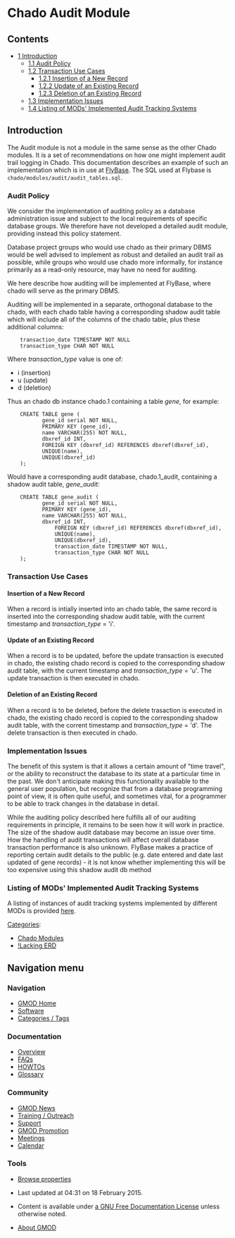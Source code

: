 



<span id="top"></span>




# <span dir="auto">Chado Audit Module</span>










## Contents



- [<span class="tocnumber">1</span>
  <span class="toctext">Introduction</span>](#Introduction)
  - [<span class="tocnumber">1.1</span> <span class="toctext">Audit
    Policy</span>](#Audit_Policy)
  - [<span class="tocnumber">1.2</span>
    <span class="toctext">Transaction Use
    Cases</span>](#Transaction_Use_Cases)
    - [<span class="tocnumber">1.2.1</span>
      <span class="toctext">Insertion of a New
      Record</span>](#Insertion_of_a_New_Record)
    - [<span class="tocnumber">1.2.2</span> <span class="toctext">Update
      of an Existing Record</span>](#Update_of_an_Existing_Record)
    - [<span class="tocnumber">1.2.3</span>
      <span class="toctext">Deletion of an Existing
      Record</span>](#Deletion_of_an_Existing_Record)
  - [<span class="tocnumber">1.3</span>
    <span class="toctext">Implementation
    Issues</span>](#Implementation_Issues)
  - [<span class="tocnumber">1.4</span> <span class="toctext">Listing of
    MODs' Implemented Audit Tracking
    Systems</span>](#Listing_of_MODs.27_Implemented_Audit_Tracking_Systems)



## <span id="Introduction" class="mw-headline">Introduction</span>

The Audit module is not a module in the same sense as the other Chado
modules. It is a set of recommendations on how one might implement audit
trail logging in Chado. This documentation describes an example of such
an implementation which is in use at
<a href="http://flybase.org" class="external text"
rel="nofollow">FlyBase</a>. The SQL used at Flybase is
`chado/modules/audit/audit_tables.sql`.

  

### <span id="Audit_Policy" class="mw-headline">Audit Policy</span>

We consider the implementation of auditing policy as a database
administration issue and subject to the local requirements of specific
database groups. We therefore have not developed a detailed audit
module, providing instead this policy statement.

Database project groups who would use chado as their primary DBMS would
be well advised to implement as robust and detailed an audit trail as
possible, while groups who would use chado more informally, for instance
primarily as a read-only resource, may have no need for auditing.

We here describe how auditing will be implemented at FlyBase, where
chado will serve as the primary DBMS.

Auditing will be implemented in a separate, orthogonal database to the
chado, with each chado table having a corresponding shadow audit table
which will include all of the columns of the chado table, plus these
additional columns:


``` de1
    transaction_date TIMESTAMP NOT NULL
    transaction_type CHAR NOT NULL
```


Where *transaction_type* value is one of:

- i (insertion)
- u (update)
- d (deletion)

  
Thus an chado db instance chado.1 containing a table *gene*, for
example:


``` de1
    CREATE TABLE gene (
           gene_id serial NOT NULL,
           PRIMARY KEY (gene_id),
           name VARCHAR(255) NOT NULL,
           dbxref_id INT,
           FOREIGN KEY (dbxref_id) REFERENCES dbxref(dbxref_id),
           UNIQUE(name),
           UNIQUE(dbxref_id)
    );
```


Would have a corresponding audit database, chado.1_audit, containing a
shadow audit table, *gene_audit*:


``` de1
    CREATE TABLE gene_audit (
           gene_id serial NOT NULL,
           PRIMARY KEY (gene_id),
           name VARCHAR(255) NOT NULL,
           dbxref_id INT,
               FOREIGN KEY (dbxref_id) REFERENCES dbxref(dbxref_id),
               UNIQUE(name),
               UNIQUE(dbxref_id),
               transaction_date TIMESTAMP NOT NULL,
               transaction_type CHAR NOT NULL
    );
```


  

### <span id="Transaction_Use_Cases" class="mw-headline">Transaction Use Cases</span>

#### <span id="Insertion_of_a_New_Record" class="mw-headline">Insertion of a New Record</span>

When a record is intially inserted into an chado table, the same record
is inserted into the corresponding shadow audit table, with the current
timestamp and *transaction_type* = 'i'.

#### <span id="Update_of_an_Existing_Record" class="mw-headline">Update of an Existing Record</span>

When a record is to be updated, before the update transaction is
executed in chado, the existing chado record is copied to the
corresponding shadow audit table, with the current timestamp and
*transaction_type* = 'u'. The update transaction is then executed in
chado.

#### <span id="Deletion_of_an_Existing_Record" class="mw-headline">Deletion of an Existing Record</span>

When a record is to be deleted, before the delete trasaction is executed
in chado, the existing chado record is copied to the corresponding
shadow audit table, with the corrent timestamp and *transaction_type* =
'd'. The delete transaction is then executed in chado.

  

### <span id="Implementation_Issues" class="mw-headline">Implementation Issues</span>

The benefit of this system is that it allows a certain amount of "time
travel", or the ability to reconstruct the database to its state at a
particular time in the past. We don't anticipate making this
functionality available to the general user population, but recognize
that from a database programming point of view, it is often quite
useful, and sometimes vital, for a programmer to be able to track
changes in the database in detail.

While the auditing policy described here fulfills all of our auditing
requirements in principle, it remains to be seen how it will work in
practice. The size of the shadow audit database may become an issue over
time. How the handling of audit transactions will affect overall
database transaction performance is also unknown. FlyBase makes a
practice of reporting certain audit details to the public (e.g. date
entered and date last updated of gene records) - it is not know whether
implementing this will be too expensive using this shadow audit db
method

### <span id="Listing_of_MODs.27_Implemented_Audit_Tracking_Systems" class="mw-headline">Listing of MODs' Implemented Audit Tracking Systems</span>

A listing of instances of audit tracking systems implemented by
different MODs is provided
[here](Audit_tracking_by_mods "Audit tracking by mods").




[Categories](Special%3ACategories "Special%3ACategories"):

- [Chado Modules](Category%3AChado_Modules "Category%3AChado Modules")
- [!Lacking ERD](Category%3A!Lacking_ERD "Category%3A!Lacking ERD")






## Navigation menu









### Navigation



- <span id="n-GMOD-Home">[GMOD Home](Main_Page)</span>
- <span id="n-Software">[Software](GMOD_Components)</span>
- <span id="n-Categories-.2F-Tags">[Categories /
  Tags](Categories)</span>




### Documentation



- <span id="n-Overview">[Overview](Overview)</span>
- <span id="n-FAQs">[FAQs](Category%3AFAQ)</span>
- <span id="n-HOWTOs">[HOWTOs](Category%3AHOWTO)</span>
- <span id="n-Glossary">[Glossary](Glossary)</span>




### Community



- <span id="n-GMOD-News">[GMOD News](GMOD_News)</span>
- <span id="n-Training-.2F-Outreach">[Training /
  Outreach](Training_and_Outreach)</span>
- <span id="n-Support">[Support](Support)</span>
- <span id="n-GMOD-Promotion">[GMOD Promotion](GMOD_Promotion)</span>
- <span id="n-Meetings">[Meetings](Meetings)</span>
- <span id="n-Calendar">[Calendar](Calendar)</span>




### Tools

- <span id="t-smwbrowselink"><a href="Special%3ABrowse/Chado_Audit_Module" rel="smw-browse">Browse
  properties</a></span>



- <span id="footer-info-lastmod">Last updated at 04:31 on 18 February
  2015.</span>
<!-- - <span id="footer-info-viewcount">63,616 page views.</span> -->
- <span id="footer-info-copyright">Content is available under
  <a href="http://www.gnu.org/licenses/fdl-1.3.html" class="external"
  rel="nofollow">a GNU Free Documentation License</a> unless otherwise
  noted.</span>

<!-- -->

- <span id="footer-places-about">[About
  GMOD](GMOD%3AAbout "GMOD%3AAbout")</span>

<!-- -->




